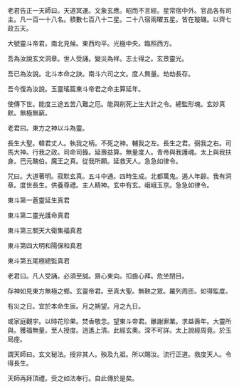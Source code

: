 老君告正一天師曰。天道冥運。文象玄應。昭而不言經。星常宿中外。官品各有司主。凡一百一十八名。積數七百八十二星。二十八宿兩曜五星。皆在璇磯。以齊七政五天。

大號靈斗帝君。南北見候。東西均平。光極中央。臨照西方。

吾為汝說玄文洞章。世人受誦。變災為祥。志士得之。玄景靈光。

吾已為汝說。北斗本命之訣。南斗六司之文。度人無量。劫劫長存。

吾今復為汝說。玉靈瑤篇東斗帝君之命主算延年。

使傳下世。能度三途五苦八難之厄。能與削死上生大計之令。總監形魂。玄妙真默。無極無窮。

老君曰。東方之神以斗為靈。

長生大聖。韓君丈人。執我之柄。不死之神。輔我之左。長生之君。弼我之右。司馬大神。行我之政。司命司籙。延壽益算。無量度人。青帝與我護魂。太上與我扶身。巴元醜伯。魔王之真。從我所願。延救天人。急急如律令。 

咒曰。大道著明。寂默玄真。五斗中通。四時生成。北都萬鬼。遏人年齡。我有洞章。度世長生。供養尊禮。主人精神。玄中有玄。峨峨玉京。急急如律令。

東斗第一蒼靈延生真君

東斗第二靈光護命真君

東斗第三關天大衛集福真君

東斗第四大明和陽保和真君

東斗第五尾極總監真君

老君曰。凡人受誦。必須至誠。齋心東向。扣齒心拜。危坐閉目。

存神如見東方無極之鄉。玄靈帝君。至真大聖。無鞅之眾。羅列周匝。如得監度。

有災之日。宜於本命生辰。月之朔望。月之九日。

或家庭觀宇。以時花珍果。焚香敬念。望東斗帝君。醮謝罪業。求益壽年。大靈所與。獲福無量。至人授度。逍遙上清。此經玄奧。深不可詳。太上說經周竟。於玉局座。

謂天師曰。玄文秘法。授非其人。殃及九祖。所以賜汝。流行正道。救度天人。令得長生。

天師再拜頂禮。受之如法奉行。自此傳於是矣。